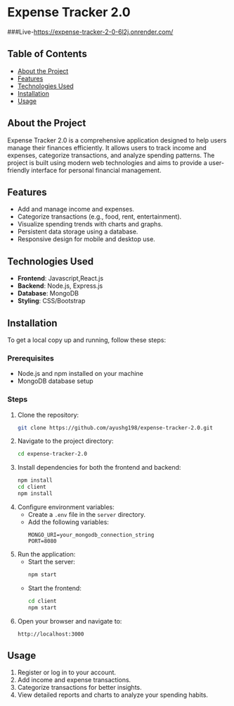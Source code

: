 # Expense Tracker 2.0

###Live-https://expense-tracker-2-0-6l2j.onrender.com/

## Table of Contents
- [About the Project](#about-the-project)
- [Features](#features)
- [Technologies Used](#technologies-used)
- [Installation](#installation)
- [Usage](#usage)
  
## About the Project
Expense Tracker 2.0 is a comprehensive application designed to help users manage their finances efficiently. It allows users to track income and expenses, categorize transactions, and analyze spending patterns. The project is built using modern web technologies and aims to provide a user-friendly interface for personal financial management.

## Features
- Add and manage income and expenses.
- Categorize transactions (e.g., food, rent, entertainment).
- Visualize spending trends with charts and graphs.
- Persistent data storage using a database.
- Responsive design for mobile and desktop use.

## Technologies Used
- **Frontend**: Javascript,React.js
- **Backend**: Node.js, Express.js
- **Database**: MongoDB
- **Styling**: CSS/Bootstrap

## Installation
To get a local copy up and running, follow these steps:

### Prerequisites
- Node.js and npm installed on your machine
- MongoDB database setup

### Steps
1. Clone the repository:
   ```bash
   git clone https://github.com/ayushg198/expense-tracker-2.0.git
   ```
2. Navigate to the project directory:
   ```bash
   cd expense-tracker-2.0
   ```
3. Install dependencies for both the frontend and backend:
   ```bash
   npm install
   cd client
   npm install
   ```
4. Configure environment variables:
   - Create a `.env` file in the `server` directory.
   - Add the following variables:
     ```env
     MONGO_URI=your_mongodb_connection_string
     PORT=8080
     ```
5. Run the application:
   - Start the server:
     ```bash
     npm start
     ```
   - Start the frontend:
     ```bash
     cd client
     npm start
     ```
6. Open your browser and navigate to:
   ```
   http://localhost:3000
   ```

## Usage
1. Register or log in to your account.
2. Add income and expense transactions.
3. Categorize transactions for better insights.
4. View detailed reports and charts to analyze your spending habits.




